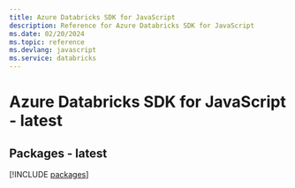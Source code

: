 ```yaml
---
title: Azure Databricks SDK for JavaScript
description: Reference for Azure Databricks SDK for JavaScript
ms.date: 02/20/2024
ms.topic: reference
ms.devlang: javascript
ms.service: databricks
---
```

# Azure Databricks SDK for JavaScript - latest
## Packages - latest
[!INCLUDE [packages](databricks-index.md)]